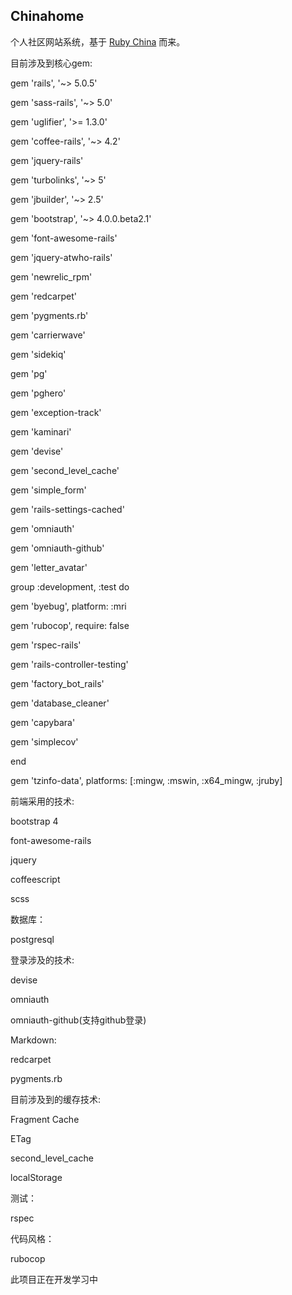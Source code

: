 Chinahome
--------

个人社区网站系统，基于 [Ruby China](https://ruby-china.org) 而来。

目前涉及到核心gem:

gem 'rails', '~> 5.0.5'

gem 'sass-rails', '~> 5.0'

gem 'uglifier', '>= 1.3.0'

gem 'coffee-rails', '~> 4.2'

gem 'jquery-rails'

gem 'turbolinks', '~> 5'

gem 'jbuilder', '~> 2.5'

gem 'bootstrap', '~> 4.0.0.beta2.1'

gem 'font-awesome-rails'

gem 'jquery-atwho-rails'

gem 'newrelic_rpm'

gem 'redcarpet'

gem 'pygments.rb'

gem 'carrierwave'

gem 'sidekiq'

gem 'pg'

gem 'pghero'

gem 'exception-track'

gem 'kaminari'

gem 'devise'

gem 'second_level_cache'

gem 'simple_form'

gem 'rails-settings-cached'

gem 'omniauth'

gem 'omniauth-github'

gem 'letter_avatar'

group :development, :test do

  gem 'byebug', platform: :mri

  gem 'rubocop', require: false

  gem 'rspec-rails'

  gem 'rails-controller-testing'

  gem 'factory_bot_rails'

  gem 'database_cleaner'

  gem 'capybara'

  gem 'simplecov'

end

gem 'tzinfo-data', platforms: [:mingw, :mswin, :x64_mingw, :jruby]

前端采用的技术:

bootstrap 4

font-awesome-rails

jquery

coffeescript

scss

数据库：

postgresql

登录涉及的技术:

devise

omniauth

omniauth-github(支持github登录)

Markdown:

redcarpet

pygments.rb

目前涉及到的缓存技术:

Fragment Cache

ETag

second_level_cache

localStorage

测试：

rspec

代码风格：

rubocop

此项目正在开发学习中
